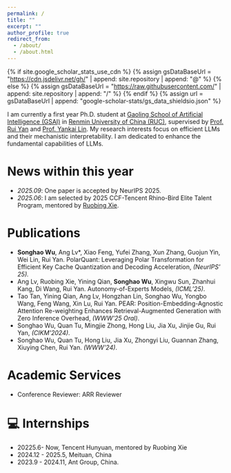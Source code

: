 ```yaml
---
permalink: /
title: ""
excerpt: ""
author_profile: true
redirect_from: 
  - /about/
  - /about.html
---
```


{% if site.google_scholar_stats_use_cdn %}
{% assign gsDataBaseUrl = "https://cdn.jsdelivr.net/gh/" | append: site.repository | append: "@" %}
{% else %}
{% assign gsDataBaseUrl = "https://raw.githubusercontent.com/" | append: site.repository | append: "/" %}
{% endif %}
{% assign url = gsDataBaseUrl | append: "google-scholar-stats/gs_data_shieldsio.json" %}

<span class='anchor' id='about-me'></span>

I am currently a first year Ph.D. student at [Gaoling School of Artificial Intelligence (GSAI)](http://ai.ruc.edu.cn/) in [Renmin University of China (RUC)](https://www.ruc.edu.cn/), supervised by [Prof. Rui Yan](https://scholar.google.com/citations?hl=en&user=eLw6g-UAAAAJ) and [Prof. Yankai Lin](https://scholar.google.com/citations?hl=en&user=j8K1FqEAAAAJ). 
My research interests focus on efficient LLMs and their mechanistic interpretability. I am dedicated to enhance the fundamental capabilities of LLMs.

# News within this year
- *2025.09*: One paper is accepted by NeurIPS 2025.
- *2025.06*: I am selected by 2025 CCF-Tencent Rhino-Bird Elite Talent Program, mentored by [Ruobing Xie](https://ruobingxie.github.io/).

# Publications
- **Songhao Wu**, Ang Lv*, Xiao Feng, Yufei Zhang, Xun Zhang, Guojun Yin, Wei Lin, Rui Yan. PolarQuant: Leveraging Polar Transformation for Efficient Key Cache Quantization and Decoding Acceleration, *(NeurIPS' 25).*
- Ang Lv, Ruobing Xie, Yining Qian, **Songhao Wu**, Xingwu Sun, Zhanhui Kang, Di Wang, Rui Yan. Autonomy-of-Experts Models, *(ICML’25)*.
- Tao Tan, Yining Qian, Ang Lv, Hongzhan Lin, Songhao Wu, Yongbo Wang, Feng Wang, Xin Lu, Rui Yan. PEAR: Position-Embedding-Agnostic Attention Re-weighting Enhances Retrieval-Augmented Generation with Zero Inference Overhead, *(WWW'25 Oral)*.
- Songhao Wu, Quan Tu, Mingjie Zhong, Hong Liu, Jia Xu, Jinjie Gu, Rui Yan, *(CIKM'2024)*.
- Songhao Wu, Quan Tu, Hong Liu, Jia Xu, Zhongyi Liu, Guannan Zhang, Xiuying Chen, Rui Yan. *(WWW'24)*.

# Academic Services
- Conference Reviewer: ARR Reviewer

# 💻 Internships
- 20225.6- Now, Tencent Hunyuan, mentored by Ruobing Xie
- 2024.12 - 2025.5, Meituan, China
- 2023.9 - 2024.11, Ant Group, China.
